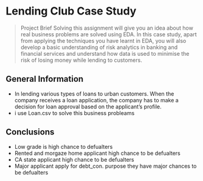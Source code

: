 # Lending Club Case Study
> Project Brief Solving this assignment will give you an idea about how real business problems are solved using EDA. In this case study, apart from applying the techniques you have learnt in EDA, you will also develop a basic understanding of risk analytics in banking and financial services and understand how data is used to minimise the risk of losing money while lending to customers.


## General Information
- In lending various types of loans to urban customers. When the company receives a loan application, the company has to make a decision for loan approval based on   the applicant’s profile.
- i use Loan.csv to solve this business probleams 

## Conclusions
- Low grade is high chance to defualters 
- Rented and morgaze home applicant high chance to be defualters
- CA state applicant high chance to be defualters
- Major applicant apply for debt_con. purpose they have major chances to be defualters 
